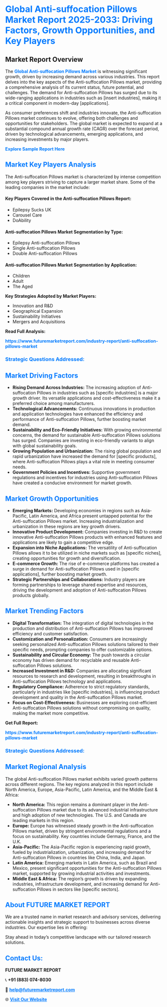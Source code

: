 <h1 style="color: #007BFF;">Global Anti-suffocation Pillows Market Report 2025-2033: Driving Factors, Growth Opportunities, and Key Players</h1>

<section id="overview">
<h2>Market Report Overview</h2>
<p>The <a href="https://www.futuremarketreport.com/industry-report/anti-suffocation-pillows-market" style="color: #007BFF; text-decoration: none;"><strong>Global Anti-suffocation Pillows Market</strong></a> is witnessing significant growth, driven by increasing demand across various industries. This report delves into the key aspects of the Anti-suffocation Pillows market, providing a comprehensive analysis of its current status, future potential, and challenges. The demand for Anti-suffocation Pillows has surged due to its wide-ranging applications in industries such as [insert industries], making it a critical component in modern-day [applications].</p>
<p>As consumer preferences shift and industries innovate, the Anti-suffocation Pillows market continues to evolve, offering both challenges and opportunities for stakeholders. The global market is expected to expand at a substantial compound annual growth rate (CAGR) over the forecast period, driven by technological advancements, emerging applications, and increasing investments by major players.</p>
</section>

<section id="overview">
<p><a href="https://www.futuremarketreport.com/request-sample/reportId=84670" style="color: #007BFF; text-decoration: none;"><strong>Explore Sample Report Here</strong></a></p>
</section>

<section id="key-players">
<h2 style="color: #007BFF;">Market Key Players Analysis</h2>
<p>The Anti-suffocation Pillows market is characterized by intense competition among key players striving to capture a larger market share. Some of the leading companies in the market include:</p>
<h4>Key Players Covered in the Anti-suffocation Pillows Report:</h4>
<ul><li>Epilepsy Sucks UK</li><li>Carousel Care</li><li>DoAbility</li></ul>
<h4>Anti-suffocation Pillows Market Segmentation by Type:</h4>
<ul><li>Epilepsy Anti-suffocation Pillows</li><li>Single Anti-suffocation Pillows</li><li>Double Anti-suffocation Pillows</li></ul>

<h4>Anti-suffocation Pillows Market Segmentation by Application:</h4>
<ul><li>Children</li><li>Adult</li><li>The Aged</li></ul>
<p><strong>Key Strategies Adopted by Market Players:</strong></p>
<ul>
<li>Innovation and R&D</li>
<li>Geographical Expansion</li>
<li>Sustainability Initiatives</li>
<li>Mergers and Acquisitions</li>
</ul>
</section>

<section>
<p><strong>Read Full Analysis: </strong></p><a href="https://www.futuremarketreport.com/industry-report/anti-suffocation-pillows-market" style="color: #007BFF; text-decoration: none;"><strong>https://www.futuremarketreport.com/industry-report/anti-suffocation-pillows-market</strong></a>
<h3 style="color: #007BFF;">Strategic Questions Addressed:</h3>
</section>

<section id="driving-factors">
<h2 style="color: #007BFF;">Market Driving Factors</h2>
<ul>
<li><strong>Rising Demand Across Industries:</strong> The increasing adoption of Anti-suffocation Pillows in industries such as [specific industries] is a major growth driver. Its versatile applications and cost-effectiveness make it a preferred choice among manufacturers.</li>
<li><strong>Technological Advancements:</strong> Continuous innovations in production and application technologies have enhanced the efficiency and performance of Anti-suffocation Pillows, further boosting market demand.</li>
<li><strong>Sustainability and Eco-Friendly Initiatives:</strong> With growing environmental concerns, the demand for sustainable Anti-suffocation Pillows solutions has surged. Companies are investing in eco-friendly variants to align with global sustainability goals.</li>
<li><strong>Growing Population and Urbanization:</strong> The rising global population and rapid urbanization have increased the demand for [specific products], where Anti-suffocation Pillows plays a vital role in meeting consumer needs.</li>
<li><strong>Government Policies and Incentives:</strong> Supportive government regulations and incentives for industries using Anti-suffocation Pillows have created a conducive environment for market growth.</li>
</ul>
</section>

<section id="growth-opportunities">
<h2 style="color: #007BFF;">Market Growth Opportunities</h2>
<ul>
<li><strong>Emerging Markets:</strong> Developing economies in regions such as Asia-Pacific, Latin America, and Africa present untapped potential for the Anti-suffocation Pillows market. Increasing industrialization and urbanization in these regions are key growth drivers.</li>
<li><strong>Innovative Product Development:</strong> Companies investing in R&D to create innovative Anti-suffocation Pillows products with enhanced features and applications are likely to gain a competitive edge.</li>
<li><strong>Expansion into Niche Applications:</strong> The versatility of Anti-suffocation Pillows allows it to be utilized in niche markets such as [specific niches], creating opportunities for growth and diversification.</li>
<li><strong>E-commerce Growth:</strong> The rise of e-commerce platforms has created a surge in demand for Anti-suffocation Pillows used in [specific applications], further boosting market growth.</li>
<li><strong>Strategic Partnerships and Collaborations:</strong> Industry players are forming partnerships to leverage shared expertise and resources, driving the development and adoption of Anti-suffocation Pillows products globally.</li>
</ul>
</section>

<section id="trending-factors">
<h2 style="color: #007BFF;">Market Trending Factors</h2>
<ul>
<li><strong>Digital Transformation:</strong> The integration of digital technologies in the production and distribution of Anti-suffocation Pillows has improved efficiency and customer satisfaction.</li>
<li><strong>Customization and Personalization:</strong> Consumers are increasingly seeking personalized Anti-suffocation Pillows solutions tailored to their specific needs, prompting companies to offer customizable options.</li>
<li><strong>Sustainability and Circular Economy:</strong> The push towards a circular economy has driven demand for recyclable and reusable Anti-suffocation Pillows solutions.</li>
<li><strong>Increased Investment in R&D:</strong> Companies are allocating significant resources to research and development, resulting in breakthroughs in Anti-suffocation Pillows technology and applications.</li>
<li><strong>Regulatory Compliance:</strong> Adherence to strict regulatory standards, particularly in industries like [specific industries], is influencing product development and quality in the Anti-suffocation Pillows market.</li>
<li><strong>Focus on Cost-Effectiveness:</strong> Businesses are exploring cost-efficient Anti-suffocation Pillows solutions without compromising on quality, making the market more competitive.</li>
</ul>
</section>

<section>
<p><strong>Get Full Report: </strong></p><a href="https://www.futuremarketreport.com/industry-report/anti-suffocation-pillows-market" style="color: #007BFF; text-decoration: none;"><strong>https://www.futuremarketreport.com/industry-report/anti-suffocation-pillows-market</strong></a>
<h3 style="color: #007BFF;">Strategic Questions Addressed:</h3>
</section>


<section id="regional-analysis">
<h2 style="color: #007BFF;">Market Regional Analysis</h2>
<p>The global Anti-suffocation Pillows market exhibits varied growth patterns across different regions. The key regions analyzed in this report include North America, Europe, Asia-Pacific, Latin America, and the Middle East & Africa:</p>
<ul>
<li><strong>North America:</strong> This region remains a dominant player in the Anti-suffocation Pillows market due to its advanced industrial infrastructure and high adoption of new technologies. The U.S. and Canada are leading markets in this region.</li>
<li><strong>Europe:</strong> Europe has witnessed steady growth in the Anti-suffocation Pillows market, driven by stringent environmental regulations and a focus on sustainability. Key countries include Germany, France, and the U.K.</li>
<li><strong>Asia-Pacific:</strong> The Asia-Pacific region is experiencing rapid growth, fueled by industrialization, urbanization, and increasing demand for Anti-suffocation Pillows in countries like China, India, and Japan.</li>
<li><strong>Latin America:</strong> Emerging markets in Latin America, such as Brazil and Mexico, present significant opportunities for the Anti-suffocation Pillows market, supported by growing industrial activities and investments.</li>
<li><strong>Middle East & Africa:</strong> The region’s growth is driven by expanding industries, infrastructure development, and increasing demand for Anti-suffocation Pillows in sectors like [specific sectors].</li>
</ul>
</section>

<footer>
<h2 style="color: #007BFF;">About FUTURE MARKET REPORT</h2>
<p>We are a trusted name in market research and advisory services, delivering actionable insights and strategic support to businesses across diverse industries. Our expertise lies in offering:</p>

<p>Stay ahead in today’s competitive landscape with our tailored research solutions.</p>

<h2 style="color: #007BFF;">Contact Us:</h2>
<p><strong>FUTURE MARKET REPORT</strong></p>
<p>📞 <strong>+91 (883) 074-8030</strong></p>
<p>📧 <strong><a href="mailto:help@futuremarketreport.com" style="color: #007BFF;">help@futuremarketreport.com</a></strong></p>
<p>🌐 <strong><a href="https://www.futuremarketreport.com/" style="color: #007BFF;">Visit Our Website</a></strong></p>
</footer>